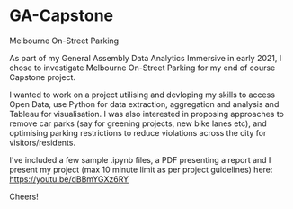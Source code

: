 # GA-Capstone
Melbourne On-Street Parking 

As part of my General Assembly Data Analytics Immersive in early 2021, I chose to investigate Melbourne On-Street Parking for my end of course Capstone project.

I wanted to work on a project utilising and devloping my skills to access Open Data, use Python for data extraction, aggregation and analysis and Tableau for visualisation. I was also interested in proposing approaches to remove car parks (say for greening projects, new bike lanes etc), and optimising parking restrictions to reduce violations across the city for visitors/residents. 

I've included a few sample .ipynb files, a PDF presenting a report and I present my project (max 10 minute limit as per project guidelines) here:
https://youtu.be/dBBmYGXz6RY

Cheers!
